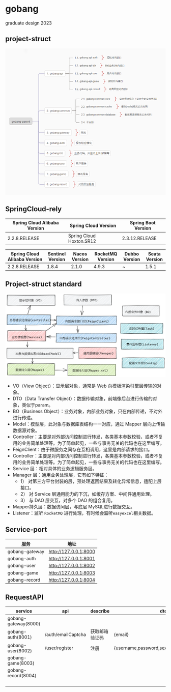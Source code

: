 # gobang

graduate design 2023

## project-struct

![image-20230406142022652](README.assets/project-struct.png)

## SpringCloud-rely

| Spring Cloud Alibaba Version | Spring Cloud Version     | Spring Boot Version |
| ---------------------------- | ------------------------ | ------------------- |
| 2.2.8.RELEASE                | Spring Cloud Hoxton.SR12 | 2.3.12.RELEASE      |

| Spring Cloud Alibaba Version | Sentinel Version | Nacos Version | RocketMQ Version | Dubbo Version | Seata Version |
| ---------------------------- | ---------------- | ------------- | ---------------- | ------------- | ------------- |
| 2.2.8.RELEASE                | 1.8.4            | 2.1.0         | 4.9.3            | ~             | 1.5.1         |

## Project-struct standard

![img](README.assets/%E5%BA%94%E7%94%A8%E5%88%86%E5%B1%82.png)

- VO（View Object）：显示层对象，通常是 Web 向模板渲染引擎层传输的对象。
- DTO（Data Transfer Object）：数据传输对象，前端像后台进行传输的对象，类似于param。
- BO（Business Object）：业务对象，内部业务对象，只在内部传递，不对外进行传递。
- Model：模型层，此对象与数据库表结构一一对应，通过 Mapper 层向上传输数据源对象。
- Controller：主要是对外部访问控制进行转发，各类基本参数校验，或者不复用的业务简单处理等。为了简单起见，一些与事务无关的代码也在这里编写。
- FeignClient：由于微服务之间存在互相调用，这里是内部请求的接口。
- Controller：主要是对内部访问控制进行转发，各类基本参数校验，或者不复用的业务简单处理等。为了简单起见，一些与事务无关的代码也在这里编写。
- Service 层：相对具体的业务逻辑服务层。
- Manager 层：通用业务处理层，它有如下特征：
  - 1） 对第三方平台封装的层，预处理返回结果及转化异常信息，适配上层接口。
  - 2） 对 Service 层通用能力的下沉，如缓存方案、中间件通用处理。
  - 3） 与 DAO 层交互，对多个 DAO 的组合复用。
- Mapper持久层：数据访问层，与底层 MySQL进行数据交互。
- Listener：监听 `RocketMQ` 进行处理，有时候会监听`easyexcel`相关数据。

## Service-port

| 服务           | 地址                  |
| -------------- | --------------------- |
| gobang-gateway | http://127.0.0.1:8000 |
| gobang-auth    | http://127.0.0.1:8001 |
| gobang-user    | http://127.0.0.1:8002 |
| gobang-game    | http://127.0.0.1:8003 |
| gobang-record  | http://127.0.0.1:8004 |

## RequestAPI

| service              | api                | describe       | dto                                         | vo         |
| -------------------- | ------------------ | -------------- | ------------------------------------------- | ---------- |
| gobang-gateway(8000) |                    |                |                                             |            |
| gobang-auth(8001)    | /auth/emailCaptcha | 获取邮箱验证码 | {email}                                     | {key}      |
| gobang-user(8002)    | /user/register     | 注册           | {username,password,sex,email,key,emailCode} | {username} |
| gobang-game(8003)    |                    |                |                                             |            |
| gobang-record(8004)  |                    |                |                                             |            |
|                      |                    |                |                                             |            |
|                      |                    |                |                                             |            |
|                      |                    |                |                                             |            |
|                      |                    |                |                                             |            |

